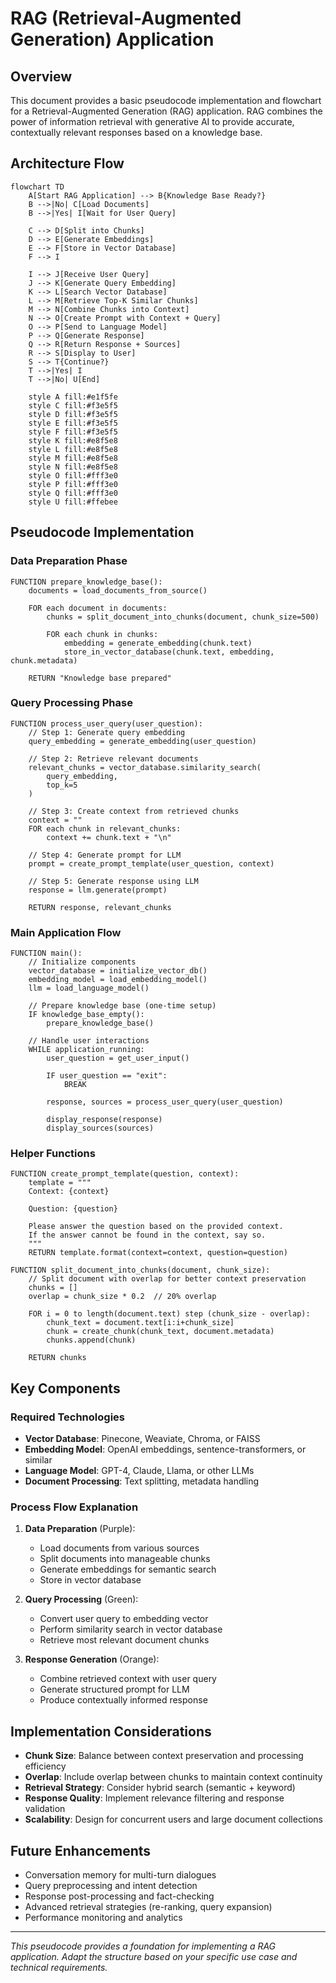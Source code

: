 # RAG (Retrieval-Augmented Generation) Application

## Overview
This document provides a basic pseudocode implementation and flowchart for a Retrieval-Augmented Generation (RAG) application. RAG combines the power of information retrieval with generative AI to provide accurate, contextually relevant responses based on a knowledge base.

## Architecture Flow

```mermaid
flowchart TD
    A[Start RAG Application] --> B{Knowledge Base Ready?}
    B -->|No| C[Load Documents]
    B -->|Yes| I[Wait for User Query]
    
    C --> D[Split into Chunks]
    D --> E[Generate Embeddings]
    E --> F[Store in Vector Database]
    F --> I
    
    I --> J[Receive User Query]
    J --> K[Generate Query Embedding]
    K --> L[Search Vector Database]
    L --> M[Retrieve Top-K Similar Chunks]
    M --> N[Combine Chunks into Context]
    N --> O[Create Prompt with Context + Query]
    O --> P[Send to Language Model]
    P --> Q[Generate Response]
    Q --> R[Return Response + Sources]
    R --> S[Display to User]
    S --> T{Continue?}
    T -->|Yes| I
    T -->|No| U[End]

    style A fill:#e1f5fe
    style C fill:#f3e5f5
    style D fill:#f3e5f5
    style E fill:#f3e5f5
    style F fill:#f3e5f5
    style K fill:#e8f5e8
    style L fill:#e8f5e8
    style M fill:#e8f5e8
    style N fill:#e8f5e8
    style O fill:#fff3e0
    style P fill:#fff3e0
    style Q fill:#fff3e0
    style U fill:#ffebee
```

## Pseudocode Implementation

### Data Preparation Phase

```pseudocode
FUNCTION prepare_knowledge_base():
    documents = load_documents_from_source()
    
    FOR each document in documents:
        chunks = split_document_into_chunks(document, chunk_size=500)
        
        FOR each chunk in chunks:
            embedding = generate_embedding(chunk.text)
            store_in_vector_database(chunk.text, embedding, chunk.metadata)
    
    RETURN "Knowledge base prepared"
```

### Query Processing Phase

```pseudocode
FUNCTION process_user_query(user_question):
    // Step 1: Generate query embedding
    query_embedding = generate_embedding(user_question)
    
    // Step 2: Retrieve relevant documents
    relevant_chunks = vector_database.similarity_search(
        query_embedding, 
        top_k=5
    )
    
    // Step 3: Create context from retrieved chunks
    context = ""
    FOR each chunk in relevant_chunks:
        context += chunk.text + "\n"
    
    // Step 4: Generate prompt for LLM
    prompt = create_prompt_template(user_question, context)
    
    // Step 5: Generate response using LLM
    response = llm.generate(prompt)
    
    RETURN response, relevant_chunks
```

### Main Application Flow

```pseudocode
FUNCTION main():
    // Initialize components
    vector_database = initialize_vector_db()
    embedding_model = load_embedding_model()
    llm = load_language_model()
    
    // Prepare knowledge base (one-time setup)
    IF knowledge_base_empty():
        prepare_knowledge_base()
    
    // Handle user interactions
    WHILE application_running:
        user_question = get_user_input()
        
        IF user_question == "exit":
            BREAK
        
        response, sources = process_user_query(user_question)
        
        display_response(response)
        display_sources(sources)
```

### Helper Functions

```pseudocode
FUNCTION create_prompt_template(question, context):
    template = """
    Context: {context}
    
    Question: {question}
    
    Please answer the question based on the provided context. 
    If the answer cannot be found in the context, say so.
    """
    RETURN template.format(context=context, question=question)

FUNCTION split_document_into_chunks(document, chunk_size):
    // Split document with overlap for better context preservation
    chunks = []
    overlap = chunk_size * 0.2  // 20% overlap
    
    FOR i = 0 to length(document.text) step (chunk_size - overlap):
        chunk_text = document.text[i:i+chunk_size]
        chunk = create_chunk(chunk_text, document.metadata)
        chunks.append(chunk)
    
    RETURN chunks
```

## Key Components

### Required Technologies
- **Vector Database**: Pinecone, Weaviate, Chroma, or FAISS
- **Embedding Model**: OpenAI embeddings, sentence-transformers, or similar
- **Language Model**: GPT-4, Claude, Llama, or other LLMs
- **Document Processing**: Text splitting, metadata handling

### Process Flow Explanation

1. **Data Preparation** (Purple):
   - Load documents from various sources
   - Split documents into manageable chunks
   - Generate embeddings for semantic search
   - Store in vector database

2. **Query Processing** (Green):
   - Convert user query to embedding vector
   - Perform similarity search in vector database
   - Retrieve most relevant document chunks

3. **Response Generation** (Orange):
   - Combine retrieved context with user query
   - Generate structured prompt for LLM
   - Produce contextually informed response

## Implementation Considerations

- **Chunk Size**: Balance between context preservation and processing efficiency
- **Overlap**: Include overlap between chunks to maintain context continuity
- **Retrieval Strategy**: Consider hybrid search (semantic + keyword)
- **Response Quality**: Implement relevance filtering and response validation
- **Scalability**: Design for concurrent users and large document collections

## Future Enhancements

- Conversation memory for multi-turn dialogues
- Query preprocessing and intent detection
- Response post-processing and fact-checking
- Advanced retrieval strategies (re-ranking, query expansion)
- Performance monitoring and analytics

---

*This pseudocode provides a foundation for implementing a RAG application. Adapt the structure based on your specific use case and technical requirements.*
